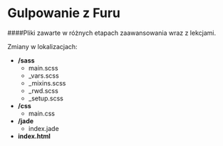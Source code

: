 # Gulpowanie z Furu
####Pliki zawarte w różnych etapach zaawansowania wraz z lekcjami.

Zmiany w lokalizacjach:
* **/sass**
  * main.scss
  * _vars.scss
  * _mixins.scss
  * _rwd.scss
  * _setup.scss
* **/css**
  * main.css
* **/jade**
  * index.jade
* **index.html**
